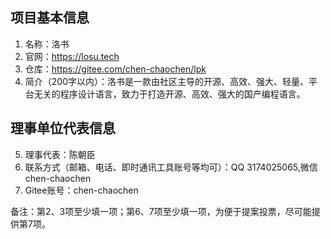 ## 项目基本信息
1. 名称：洛书
2. 官网：https://losu.tech
3. 仓库：https://gitee.com/chen-chaochen/lpk
4. 简介（200字以内）：洛书是一款由社区主导的开源、高效、强大、轻量、平台无关的程序设计语言，致力于打造开源、高效、强大的国产编程语言。


## 理事单位代表信息
5. 理事代表：陈朝臣
6. 联系方式（邮箱、电话、即时通讯工具账号等均可）：QQ 3174025065,微信 chen-chaochen
7. Gitee账号：chen-chaochen

备注：第2、3项至少填一项；第6、7项至少填一项，为便于提案投票，尽可能提供第7项。
